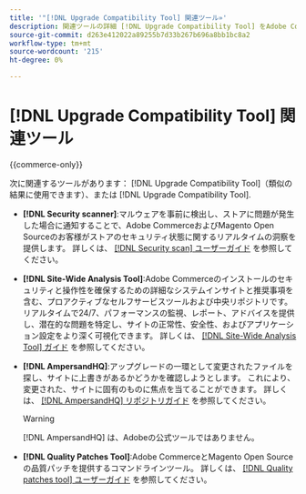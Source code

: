 ```yaml
---
title: '"[!DNL Upgrade Compatibility Tool] 関連ツール»'
description: 関連ツールの詳細 [!DNL Upgrade Compatibility Tool] をAdobe Commerceプロジェクトに追加します。
source-git-commit: d263e412022a89255b7d33b267b696a8bb1bc8a2
workflow-type: tm+mt
source-wordcount: '215'
ht-degree: 0%

---
```



# [!DNL Upgrade Compatibility Tool] 関連ツール

{{commerce-only}}

次に関連するツールがあります： [!DNL Upgrade Compatibility Tool]（類似の結果に使用できます）、または [!DNL Upgrade Compatibility Tool].

- **[!DNL Security scanner]**:マルウェアを事前に検出し、ストアに問題が発生した場合に通知することで、Adobe CommerceおよびMagento Open Sourceのお客様がストアのセキュリティ状態に関するリアルタイムの洞察を提供します。 詳しくは、 [[!DNL Security scan] ユーザーガイド](https://docs.magento.com/user-guide/magento/security-scan.html) を参照してください。

- **[!DNL Site-Wide Analysis Tool]**:Adobe Commerceのインストールのセキュリティと操作性を確保するための詳細なシステムインサイトと推奨事項を含む、プロアクティブなセルフサービスツールおよび中央リポジトリです。 リアルタイムで24/7、パフォーマンスの監視、レポート、アドバイスを提供し、潜在的な問題を特定し、サイトの正常性、安全性、およびアプリケーション設定をより深く可視化できます。 詳しくは、 [[!DNL Site-Wide Analysis Tool] ガイド](../../tools/site-wide-analysis-tool/intro.md) を参照してください。

- **[!DNL AmpersandHQ]**:アップグレードの一環として変更されたファイルを探し、サイトに上書きがあるかどうかを確認しようとします。 これにより、変更された、サイトに固有のものに焦点を当てることができます。 詳しくは、 [[!DNL AmpersandHQ] リポジトリガイド](https://github.com/AmpersandHQ) を参照してください。

   >[!WARNING]
   >
   >[!DNL AmpersandHQ] は、Adobeの公式ツールではありません。

- **[!DNL Quality Patches Tool]**:Adobe CommerceとMagento Open Sourceの品質パッチを提供するコマンドラインツール。 詳しくは、 [[!DNL Quality patches tool] ユーザーガイド](https://devdocs.magento.com/quality-patches/tool.html) を参照してください。
